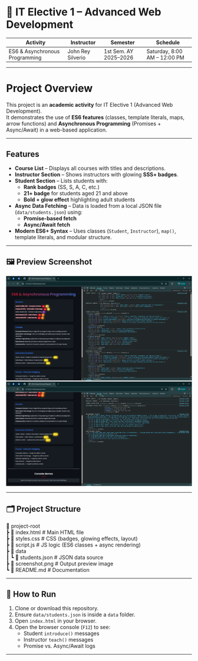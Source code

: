 # 📝 IT Elective 1 – Advanced Web Development  

| **Activity** | **Instructor** | **Semester** | **Schedule** |
|----------------|-------------------|---------------|--------------|
| ES6 & Asynchronous Programming | John Rey Silverio | 1st Sem. AY 2025–2026 | Saturday, 8:00 AM – 12:00 PM |

---

# Project Overview

This project is an **academic activity** for IT Elective 1 (Advanced Web Development).  
It demonstrates the use of **ES6 features** (classes, template literals, maps, arrow functions) and **Asynchronous Programming** (Promises + Async/Await) in a web-based application.

---

## Features

- **Course List** – Displays all courses with titles and descriptions.  
- **Instructor Section** – Shows instructors with glowing **SSS+ badges**.  
- **Student Section** – Lists students with:
  - **Rank badges** (SS, S, A, C, etc.)  
  - **21+ badge** for students aged 21 and above  
  - **Bold + glow effect** highlighting adult students  
- **Async Data Fetching** – Data is loaded from a local JSON file (`data/students.json`) using:
  - **Promise-based fetch**
  - **Async/Await fetch**
- **Modern ES6+ Syntax** – Uses classes (`Student`, `Instructor`), `map()`, template literals, and modular structure.

---

## 🖼️ Preview Screenshot  

![Preview 1 Screenshot](preview1.png)  
![Preview 2 Screenshot](preview2.png)  


---

## 🗂️ Project Structure
📂 project-root <br>
┣ 📜 index.html # Main HTML file <br>
┣ 📜 styles.css # CSS (badges, glowing effects, layout) <br>
┣ 📜 script.js # JS logic (ES6 classes + async rendering) <br>
┣ 📂 data <br>
┃ ┗ 📜 students.json # JSON data source <br>
┣ 📜 screenshot.png # Output preview image <br>
┗ 📜 README.md # Documentation

---

## 🚀 How to Run

1. Clone or download this repository.  
2. Ensure `data/students.json` is inside a `data` folder.  
3. Open `index.html` in your browser.  
4. Open the browser console (`F12`) to see:
   - Student `introduce()` messages
   - Instructor `teach()` messages
   - Promise vs. Async/Await logs  

---
